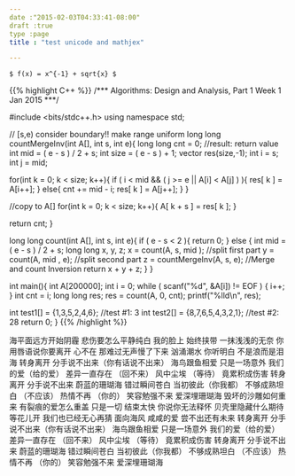 ```yaml
---
date :"2015-02-03T04:33:41-08:00"
draft :true
type :page
title : "test unicode and mathjex"

---
```


`$ f(x) = x^{-1} + sqrt{x} $`

{{% highlight C++ %}}
/***
Algorithms: Design and Analysis, Part 1
Week 1
Jan 2015
***/
 
#include <bits/stdc++.h>
using namespace std;
 
// [s,e) consider boundary!! make range uniform
long long countMergeInv(int A[], int s, int e){
long long cnt = 0; //result: return value
int mid = ( e - s ) / 2 + s;
int size = ( e - s ) + 1;
vector<int> res(size,-1);
int i = s;
int j = mid;
 
for(int k = 0; k < size; k++){
if ( i < mid && ( j >= e || A[i] < A[j] ) ){
res[ k ] = A[i++];
}
else{
cnt += mid - i;
res[ k ] = A[j++];
}
}
 
//copy to A[]
for(int k = 0; k < size; k++){
A[ k + s ] = res[ k ];
}
 
return cnt;
}
 
long long count(int A[], int s, int e){
if ( e - s < 2 ){
return 0;
}
else {
int mid = ( e - s ) / 2 + s;
long long x, y, z;
x = count(A, s, mid ); //split first part
y = count(A, mid , e); //split second part
z = countMergeInv(A, s, e); //Merge and count Inversion
return x + y + z;
}
}
 
int main(){
int A[200000];
int i = 0;
while ( scanf("%d", &A[i]) != EOF ) {
i++;
}
int cnt = i;
long long res;
res = count(A, 0, cnt);
printf("%lld\n", res);
 
int test1[] = {1,3,5,2,4,6}; //test #1: 3
int test2[] = {8,7,6,5,4,3,2,1}; //test #2: 28
return 0;
}
{{% /highlight %}}


海平面远方开始阴霾
悲伤要怎么平静纯白
我的脸上 始终挟带
一抹浅浅的无奈
你用唇语说你要离开
心不在
那难过无声慢了下来
汹涌潮水 你听明白
不是浪而是泪海
转身离开 分手说不出来（你有话说不出来）
海鸟跟鱼相爱
只是一场意外
我们的爱（给的爱）
差异一直存在 （回不来）
风中尘埃 （等待）
竟累积成伤害
转身离开 分手说不出来
蔚蓝的珊瑚海
错过瞬间苍白
当初彼此（你我都）
不够成熟坦白 （不应该）
热情不再 （你的）
笑容勉强不来
爱深埋珊瑚海
毁坏的沙雕如何重来
有裂痕的爱怎么重盖
只是一切 结束太快
你说你无法释怀
贝壳里隐藏什么期待
等花儿开
我们也已经无心再猜
面向海风 咸咸的爱
尝不出还有未来
转身离开 分手说不出来（你有话说不出来）
海鸟跟鱼相爱
只是一场意外
我们的爱（给的爱）
差异一直存在 （回不来）
风中尘埃 （等待）
竟累积成伤害
转身离开 分手说不出来
蔚蓝的珊瑚海
错过瞬间苍白
当初彼此（你我都）
不够成熟坦白 （不应该）
热情不再 （你的）
笑容勉强不来
爱深埋珊瑚海